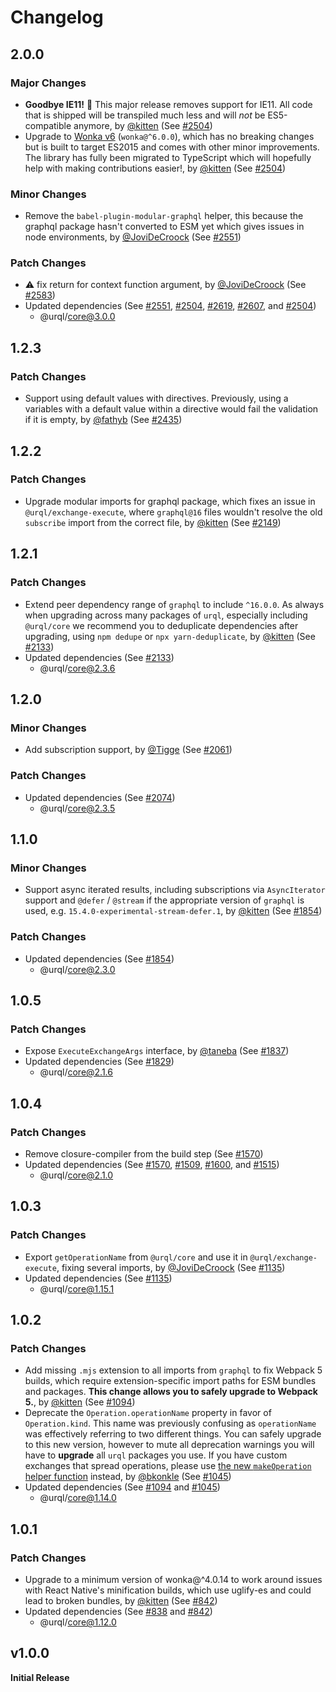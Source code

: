 # Changelog

## 2.0.0

### Major Changes

- **Goodbye IE11!** 👋 This major release removes support for IE11. All code that is shipped will be transpiled much less and will _not_ be ES5-compatible anymore, by [@kitten](https://github.com/kitten) (See [#2504](https://github.com/FormidableLabs/urql/pull/2504))
- Upgrade to [Wonka v6](https://github.com/0no-co/wonka) (`wonka@^6.0.0`), which has no breaking changes but is built to target ES2015 and comes with other minor improvements.
  The library has fully been migrated to TypeScript which will hopefully help with making contributions easier!, by [@kitten](https://github.com/kitten) (See [#2504](https://github.com/FormidableLabs/urql/pull/2504))

### Minor Changes

- Remove the `babel-plugin-modular-graphql` helper, this because the graphql package hasn't converted to ESM yet which gives issues in node environments, by [@JoviDeCroock](https://github.com/JoviDeCroock) (See [#2551](https://github.com/FormidableLabs/urql/pull/2551))

### Patch Changes

- ⚠️ fix return for context function argument, by [@JoviDeCroock](https://github.com/JoviDeCroock) (See [#2583](https://github.com/FormidableLabs/urql/pull/2583))
- Updated dependencies (See [#2551](https://github.com/FormidableLabs/urql/pull/2551), [#2504](https://github.com/FormidableLabs/urql/pull/2504), [#2619](https://github.com/FormidableLabs/urql/pull/2619), [#2607](https://github.com/FormidableLabs/urql/pull/2607), and [#2504](https://github.com/FormidableLabs/urql/pull/2504))
  - @urql/core@3.0.0

## 1.2.3

### Patch Changes

- Support using default values with directives. Previously, using a variables with a default value within a directive would fail the validation if it is empty, by [@fathyb](https://github.com/fathyb) (See [#2435](https://github.com/FormidableLabs/urql/pull/2435))

## 1.2.2

### Patch Changes

- Upgrade modular imports for graphql package, which fixes an issue in `@urql/exchange-execute`, where `graphql@16` files wouldn't resolve the old `subscribe` import from the correct file, by [@kitten](https://github.com/kitten) (See [#2149](https://github.com/FormidableLabs/urql/pull/2149))

## 1.2.1

### Patch Changes

- Extend peer dependency range of `graphql` to include `^16.0.0`.
  As always when upgrading across many packages of `urql`, especially including `@urql/core` we recommend you to deduplicate dependencies after upgrading, using `npm dedupe` or `npx yarn-deduplicate`, by [@kitten](https://github.com/kitten) (See [#2133](https://github.com/FormidableLabs/urql/pull/2133))
- Updated dependencies (See [#2133](https://github.com/FormidableLabs/urql/pull/2133))
  - @urql/core@2.3.6

## 1.2.0

### Minor Changes

- Add subscription support, by [@Tigge](https://github.com/Tigge) (See [#2061](https://github.com/FormidableLabs/urql/pull/2061))

### Patch Changes

- Updated dependencies (See [#2074](https://github.com/FormidableLabs/urql/pull/2074))
  - @urql/core@2.3.5

## 1.1.0

### Minor Changes

- Support async iterated results, including subscriptions via `AsyncIterator` support and `@defer` / `@stream` if the appropriate version of `graphql` is used, e.g. `15.4.0-experimental-stream-defer.1`, by [@kitten](https://github.com/kitten) (See [#1854](https://github.com/FormidableLabs/urql/pull/1854))

### Patch Changes

- Updated dependencies (See [#1854](https://github.com/FormidableLabs/urql/pull/1854))
  - @urql/core@2.3.0

## 1.0.5

### Patch Changes

- Expose `ExecuteExchangeArgs` interface, by [@taneba](https://github.com/taneba) (See [#1837](https://github.com/FormidableLabs/urql/pull/1837))
- Updated dependencies (See [#1829](https://github.com/FormidableLabs/urql/pull/1829))
  - @urql/core@2.1.6

## 1.0.4

### Patch Changes

- Remove closure-compiler from the build step (See [#1570](https://github.com/FormidableLabs/urql/pull/1570))
- Updated dependencies (See [#1570](https://github.com/FormidableLabs/urql/pull/1570), [#1509](https://github.com/FormidableLabs/urql/pull/1509), [#1600](https://github.com/FormidableLabs/urql/pull/1600), and [#1515](https://github.com/FormidableLabs/urql/pull/1515))
  - @urql/core@2.1.0

## 1.0.3

### Patch Changes

- Export `getOperationName` from `@urql/core` and use it in `@urql/exchange-execute`, fixing several imports, by [@JoviDeCroock](https://github.com/JoviDeCroock) (See [#1135](https://github.com/FormidableLabs/urql/pull/1135))
- Updated dependencies (See [#1135](https://github.com/FormidableLabs/urql/pull/1135))
  - @urql/core@1.15.1

## 1.0.2

### Patch Changes

- Add missing `.mjs` extension to all imports from `graphql` to fix Webpack 5 builds, which require extension-specific import paths for ESM bundles and packages. **This change allows you to safely upgrade to Webpack 5.**, by [@kitten](https://github.com/kitten) (See [#1094](https://github.com/FormidableLabs/urql/pull/1094))
- Deprecate the `Operation.operationName` property in favor of `Operation.kind`. This name was
  previously confusing as `operationName` was effectively referring to two different things. You can
  safely upgrade to this new version, however to mute all deprecation warnings you will have to
  **upgrade** all `urql` packages you use. If you have custom exchanges that spread operations, please
  use [the new `makeOperation` helper
  function](https://formidable.com/open-source/urql/docs/api/core/#makeoperation) instead, by [@bkonkle](https://github.com/bkonkle) (See [#1045](https://github.com/FormidableLabs/urql/pull/1045))
- Updated dependencies (See [#1094](https://github.com/FormidableLabs/urql/pull/1094) and [#1045](https://github.com/FormidableLabs/urql/pull/1045))
  - @urql/core@1.14.0

## 1.0.1

### Patch Changes

- Upgrade to a minimum version of wonka@^4.0.14 to work around issues with React Native's minification builds, which use uglify-es and could lead to broken bundles, by [@kitten](https://github.com/kitten) (See [#842](https://github.com/FormidableLabs/urql/pull/842))
- Updated dependencies (See [#838](https://github.com/FormidableLabs/urql/pull/838) and [#842](https://github.com/FormidableLabs/urql/pull/842))
  - @urql/core@1.12.0

## v1.0.0

**Initial Release**
